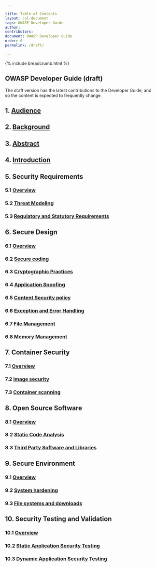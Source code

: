 ```yaml
---

title: Table of Contents
layout: col-document
tags: OWASP Developer Guide
author:
contributors:
document: OWASP Developer Guide
order: 0
permalink: /draft/

---
```


{% include breadcrumb.html %}
## OWASP Developer Guide (draft)
The draft version has the latest contributions to the Developer Guide, and so the content is expected to frequently change.

## 1. [Audience](01-audience.md)

## 2. [Background](02-background.md)

## 3. [Abstract](03-abstract.md)

## 4. [Introduction](04-introduction.md)

## 5. Security Requirements
### 5.1 [Overview](05-security-requirements/01-security-requirements.md)
### 5.2 [Threat Modeling](05-security-requirements/02-threat-modeling.md)
### 5.3 [Regulatory and Statutory Requirements](05-security-requirements/03-regulatory-statutory-requirements.md)

## 6. Secure Design
### 6.1 [Overview](06-secure-design/01-secure-design.md)
### 6.2 [Secure coding](06-secure-design/02-secure-coding.md)
### 6.3 [Cryptographic Practices](06-secure-design/03-cryptographic-practices.md)
### 6.4 [Application Spoofing](06-secure-design/04-application-spoofing.md)
### 6.5 [Content Security policy](06-secure-design/05-content-security-policy.md)
### 6.6 [Exception and Error Handling](06-secure-design/06-exception-error-handling.md)
### 6.7 [File Management](06-secure-design/07-file-management.md)
### 6.8 [Memory Management](06-secure-design/08-memory-management.md)

## 7. Container Security
### 7.1 [Overview](07-container-security/01-container-security.md)
### 7.2 [Image security](07-container-security/02-image-security.md)
### 7.3 [Container scanning](07-container-security/03-container-scanning.md)

## 8. Open Source Software
### 8.1 [Overview](08-open-source-software/01-open-source-software.md)
### 8.2 [Static Code Analysis](08-open-source-software/02-sca.md)
### 8.3 [Third Party Software and Libraries](08-open-source-software/03-tps.md)

## 9. Secure Environment
### 9.1 [Overview](09-secure-environment/01-secure-environment.md)
### 9.2 [System hardening](09-secure-environment/02-system-hardening.md)
### 9.3 [File systems and downloads](09-secure-environment/03-files.md)

## 10. Security Testing and Validation
### 10.1 [Overview](10-security-testing-validation/01-security-testing-validation.md)
### 10.2 [Static Application Security Testing](10-security-testing-validation/02-sast.md)
### 10.3 [Dynamic Application Security Testing](10-security-testing-validation/03-dast.md)
